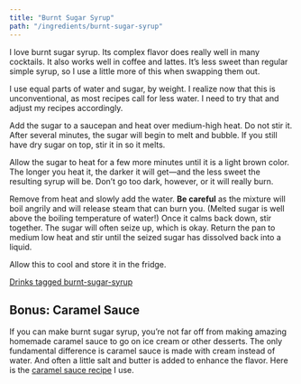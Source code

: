 ```yaml
---
title: "Burnt Sugar Syrup"
path: "/ingredients/burnt-sugar-syrup"
---
```


I love burnt sugar syrup. Its complex flavor does really well in many cocktails. It also works well in coffee and lattes. It’s less sweet than regular simple syrup, so I use a little more of this when swapping them out.

<div class="aside">I use equal parts of water and sugar, by weight. I realize now that this is unconventional, as most recipes call for less water. I need to try that and adjust my recipes accordingly.</div>

Add the sugar to a saucepan and heat over medium-high heat. Do not stir it. After several minutes, the sugar will begin to melt and bubble. If you still have dry sugar on top, stir it in so it melts.

Allow the sugar to heat for a few more minutes until it is a light brown color. The longer you heat it, the darker it will get&mdash;and the less sweet the resulting syrup will be. Don’t go too dark, however, or it will really burn.

Remove from heat and slowly add the water. **Be careful** as the mixture will boil angrily and will release steam that can burn you. (Melted sugar is well above the boiling temperature of water!) Once it calms back down, stir together. The sugar will often seize up, which is okay. Return the pan to medium low heat and stir until the seized sugar has dissolved back into a liquid.

Allow this to cool and store it in the fridge.

[Drinks tagged burnt-sugar-syrup](/tags/burnt-sugar-syrup)

## Bonus: Caramel Sauce
If you can make burnt sugar syrup, you’re not far off from making amazing homemade caramel sauce to go on ice cream or other desserts. The only fundamental difference is caramel sauce is made with cream instead of water. And often a little salt and butter is added to enhance the flavor. Here is the [caramel sauce recipe](https://www.mybakingaddiction.com/fundamentals-how-to-make-homemade-caramel-sauce/) I use.
